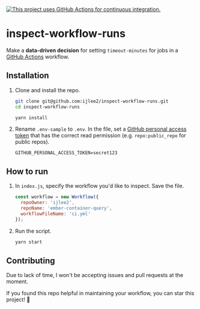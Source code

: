 [![This project uses GitHub Actions for continuous integration.](https://github.com/ijlee2/inspect-workflow-runs/workflows/CI/badge.svg?branch=main)](https://github.com/ijlee2/inspect-workflow-runs/actions?query=workflow%3ACI)

inspect-workflow-runs
==============================================================================

Make a **data-driven decision** for setting `timeout-minutes` for jobs in a [GitHub Actions](https://docs.github.com/actions) workflow.


Installation
------------------------------------------------------------------------------

1. Clone and install the repo.

    ```bash
    git clone git@github.com:ijlee2/inspect-workflow-runs.git
    cd inspect-workflow-runs

    yarn install
    ```

1. Rename `.env-sample` to `.env`. In the file, set a [GitHub personal access token](https://docs.github.com/github/authenticating-to-github/creating-a-personal-access-token) that has the correct read permission (e.g. `repo:public_repo` for public repos).

    ```
    GITHUB_PERSONAL_ACCESS_TOKEN=secret123
    ```


How to run
------------------------------------------------------------------------------

1. In `index.js`, specify the workflow you'd like to inspect. Save the file.

    ```javascript
    const workflow = new Workflow({
      repoOwner: 'ijlee2',
      repoName: 'ember-container-query',
      workflowFileName: 'ci.yml'
    });
    ```

1. Run the script.

    ```bash
    yarn start
    ```


Contributing
------------------------------------------------------------------------------

Due to lack of time, I won't be accepting issues and pull requests at the moment.

If you found this repo helpful in maintaining your workflow, you can star this project! 🌟